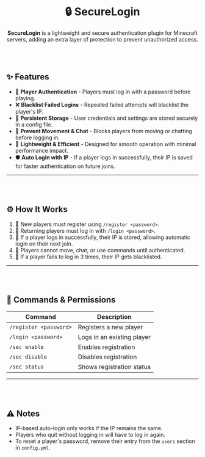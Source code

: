 <div align="center">

# 🔒 SecureLogin

**SecureLogin** is a lightweight and secure authentication plugin for Minecraft servers, adding an extra layer of protection to prevent unauthorized access.

</div>

<br><br>

## ✨ Features

- 🔑 **Player Authentication** - Players must log in with a password before playing.
- ❌ **Blacklist Failed Logins** - Repeated failed attempts will blacklist the player's IP.
- 📂 **Persistent Storage** - User credentials and settings are stored securely in a config file.
- 🚫 **Prevent Movement & Chat** - Blocks players from moving or chatting before logging in.
- 🔧 **Lightweight & Efficient** - Designed for smooth operation with minimal performance impact.
- 🛡️ **Auto Login with IP** - If a player logs in successfully, their IP is saved for faster authentication on future joins.

---

<br><br>

## ⚙️ How It Works

1. 🔹 New players must register using `/register <password>`.
2. 🔹 Returning players must log in with `/login <password>`.
3. 🔹 If a player logs in successfully, their IP is stored, allowing automatic login on their next join.
4. 🔹 Players cannot move, chat, or use commands until authenticated.
5. 🔹 If a player fails to log in 3 times, their IP gets blacklisted.

---

<br><br>

## 📜 Commands & Permissions

| Command | Description |
|---------|-------------|
| `/register <password>` | Registers a new player
| `/login <password>` | Logs in an existing player
| `/sec enable` | Enables registration
| `/sec disable` | Disables registration
| `/sec status` | Shows registration status

---

<br><br>

## ⚠️ Notes

- IP-based auto-login only works if the IP remains the same.
- Players who quit without logging in will have to log in again.
- To reset a player's password, remove their entry from the `users` section in `config.yml`.
